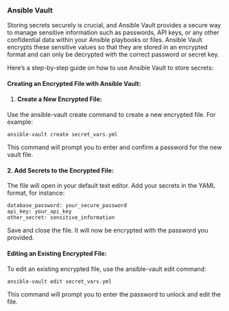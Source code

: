 
### Ansible Vault

Storing secrets securely is crucial, and Ansible Vault provides a secure way to manage sensitive information such as passwords, API keys, or any other confidential data within your Ansible playbooks or files. Ansible Vault encrypts these sensitive values so that they are stored in an encrypted format and can only be decrypted with the correct password or secret key.

Here’s a step-by-step guide on how to use Ansible Vault to store secrets:

#### Creating an Encrypted File with Ansible Vault:

1. #### Create a New Encrypted File:
Use the ansible-vault create command to create a new encrypted file. For example:

```
ansible-vault create secret_vars.yml
```
This command will prompt you to enter and confirm a password for the new vault file.

#### 2. Add Secrets to the Encrypted File:
The file will open in your default text editor. Add your secrets in the YAML format, for instance:

```
database_password: your_secure_password
api_key: your_api_key
other_secret: sensitive_information
```
Save and close the file. It will now be encrypted with the password you provided.

#### Editing an Existing Encrypted File:
To edit an existing encrypted file, use the ansible-vault edit command:

```
ansible-vault edit secret_vars.yml
```

This command will prompt you to enter the password to unlock and edit the file.

